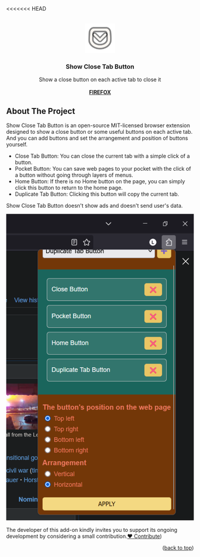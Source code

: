 <<<<<<< HEAD
<!-- Improved compatibility of back to top link: See: https://github.com/othneildrew/Best-README-Template/pull/73 -->
<a id="readme-top"></a>
<!--
*** Thanks for checking out the Best-README-Template. If you have a suggestion
*** that would make this better, please fork the repo and create a pull request
*** or simply open an issue with the tag "enhancement".
*** Don't forget to give the project a star!
*** Thanks again! Now go create something AMAZING! :D
-->



<!-- PROJECT SHIELDS -->
<!--
*** I'm using markdown "reference style" links for readability.
*** Reference links are enclosed in brackets [ ] instead of parentheses ( ).
*** See the bottom of this document for the declaration of the reference variables
*** for contributors-url, forks-url, etc. This is an optional, concise syntax you may use.
*** https://www.markdownguide.org/basic-syntax/#reference-style-links
[![Contributors][contributors-shield]][contributors-url]
[![Forks][forks-shield]][forks-url]
[![Stargazers][stars-shield]][stars-url]
[![Issues][issues-shield]][issues-url]
[![Unlicense License][license-shield]][license-url]
[![LinkedIn][linkedin-shield]][linkedin-url]
-->



<!-- PROJECT LOGO -->
<br />
<div align="center">
  <a href="https://showclosetabbutton.github.io">
    <img src="images/logo.png" alt="Logo" width="80" height="80">
  </a>

  <h3 align="center">Show Close Tab Button</h3>

  <p align="center">
Show a close button on each active tab to close it
<!--
    <br />
    <a href="https://github.com/othneildrew/Best-README-Template"><strong>FIREFOX</strong></a>
-->
    <br />
    <br />
    <a href="https://addons.mozilla.org/en-US/firefox/addon/show-close-tab-button/"><strong>FIREFOX</strong></a>
<!--
    <a href="https://github.com/othneildrew/Best-README-Template">View Demo</a>
    &middot;
    <a href="https://github.com/othneildrew/Best-README-Template/issues/new?labels=bug&template=bug-report---.md">Report Bug</a>
    &middot;
    <a href="https://github.com/othneildrew/Best-README-Template/issues/new?labels=enhancement&template=feature-request---.md">Request Feature</a>
-->
  </p>
</div>



<!-- TABLE OF CONTENTS -->
<!--
<details>
  <summary>Table of Contents</summary>
  <ol>
    <li>
      <a href="#about-the-project">About The Project</a>
      <ul>
        <li><a href="#built-with">Built With</a></li>
      </ul>
    </li>
    <li>
      <a href="#getting-started">Getting Started</a>
      <ul>
        <li><a href="#prerequisites">Prerequisites</a></li>
        <li><a href="#installation">Installation</a></li>
      </ul>
    </li>
    <li><a href="#usage">Usage</a></li>
    <li><a href="#roadmap">Roadmap</a></li>
    <li><a href="#contributing">Contributing</a></li>
    <li><a href="#license">License</a></li>
    <li><a href="#contact">Contact</a></li>
    <li><a href="#acknowledgments">Acknowledgments</a></li>
  </ol>
</details>
-->



<!-- ABOUT THE PROJECT -->
## About The Project

Show Close Tab Button is an open-source MIT-licensed browser extension designed to show a close button or some useful buttons on each active tab. And you can add buttons and set the arrangement and position of buttons yourself.
- Close Tab Button: You can close the current tab with a simple click of a button.
- Pocket Button: You can save web pages to your pocket with the click of a button without going through layers of menus.
- Home Button: If there is no Home button on the page, you can simply click this button to return to the home page.
- Duplicate Tab Button: Clicking this button will copy the current tab.

Show Close Tab Button doesn't show ads and doesn't send user's data.

<img src="images/show-close-tab-button-v1.1-screenshot.png" alt="screenshot">
<p>The developer of this add-on kindly invites you to support its ongoing development by considering a small contribution.<a href="https://paypal.me/zhihaushiu">♥ Contribute</a>)</p>
<p align="right">(<a href="#readme-top">back to top</a>)</p>


